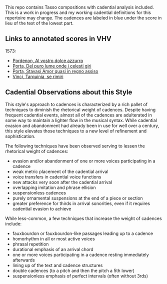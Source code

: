 This repo contains Tasso compositions with cadential analysis included. This is a work in progress and my working cadential definitions for this repertoire may change. The cadences are labeled in blue under the score in lieu of the text of the lowest part.

## Links to annotated scores in VHV

1573:
- [Pordenon, Al vostro dolce azzurro](https://verovio.humdrum.org/?file=https://github.com/alexandermorgan/Tasso_Analyses/blob/main/Analyzed_pieces/1573_Pordenon_Al%20vostro%20dolce%20azzurro.krn)
- [Porta, Del puro lume onde i celesti giri](https://verovio.humdrum.org/?file=https://github.com/alexandermorgan/Tasso_Analyses/blob/main/Analyzed_pieces/1573_Porta_Del%20puro%20lume%20onde%20i%20celesti%20giri.krn)
- [Porta, Stavasi Amor quasi in regno assiso](https://verovio.humdrum.org/?file=https://github.com/alexandermorgan/Tasso_Analyses/blob/main/Analyzed_pieces/1573_Porta_Stavasi%20Amor%20quasi%20in%20regno%20assiso.krn)
- [Vinci, Tarquinia, se rimiri](https://verovio.humdrum.org/?file=https://github.com/alexandermorgan/Tasso_Analyses/blob/main/Analyzed_pieces/1573_Vinci_Tarquinia%2C%20se%20rimiri.krn)

## Cadential Observations about this Style

This style's approach to cadences is characterized by a rich pallet of techniques to diminish the rhetorical weight of cadences. Despite having frequent cadential events, almost all of the cadences are adulterated in some way to maintain a lighter flow in the musical syntax. While cadential evasion and abandonment had already been in use for well over a century, this style elevates those techniques to a new level of refinement and sophistication.

The following techniques have been observed serving to lessen the rhetorical weight of cadences:

- evasion and/or abandonment of one or more voices participating in a cadence
- weak metric placement of the cadential arrival
- voice transfers in cadential voice functions
- new attacks very soon after the cadential arrival
- overlapping imitation and phrase ellision
- suspensionless cadences
- purely ornamental suspensions at the end of a piece or section
- greater preference for thirds in arrival sonorities, even if it requires cadential evasion to achieve

While less-common, a few techniques that increase the weight of cadences include:

- fauxbourdon or fauxbourdon-like passages leading up to a cadence
- homorhythm in all or most active voices
- phrasal repetition
- durational emphasis of an arrival chord
- one or more voices participating in a cadence resting immediately afterwards
- lining up of the text and cadence structures
- double cadences (to a pitch and then the pitch a 5th lower)
- suspensionless emphasis of perfect intervals (often without 3rds)
